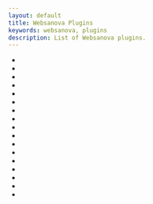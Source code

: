 ```yaml
---
layout: default
title: Websanova Plugins
keywords: websanova, plugins
description: List of Websanova plugins.
---
```


<ul>
<li><a href="http://wpaint.websanova.com"></a></li>
<li><a href="http://wscratchpad.websanova.com"></a></li>
<li><a href="http://wcolorpicker.websanova.com"></a></li>
<li><a href="http://mousestop.websanova.com"></a></li>
<li><a href="http://jsnova.websanova.com"></a></li>
<li><a href="http://rgbhex.websanova.com"></a></li>
<li><a href="http://url.websanova.com"></a></li>
<li><a href="http://wboiler.websanova.com"></a></li>
<li><a href="http://wchar.websanova.com"></a></li>
<li><a href="http://wcheck.websanova.com"></a></li>
<li><a href="http://wform.websanova.com"></a></li>
<li><a href="http://whumanmsg.websanova.com"></a></li>
<li><a href="http://winput.websanova.com"></a></li>
<li><a href="http://wmodal.websanova.com"></a></li>
<li><a href="http://wpaginate.websanova.com"></a></li>
<li><a href="http://wselect.websanova.com"></a></li>
<li><a href="http://wtooltip.websanova.com"></a></li>
</ul>